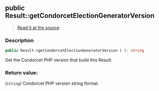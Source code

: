 ## public Result::getCondorcetElectionGeneratorVersion

> [Read it at the source](https://github.com/julien-boudry/Condorcet/blob/master/src/Result.php#L353)

### Description    

```php
public Result->getCondorcetElectionGeneratorVersion ( ): string
```

Get the Condorcet PHP version that build this Result.
    

### Return value:   

*(`string`)* Condorcet PHP version string format.

